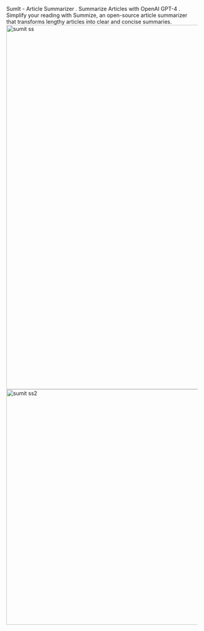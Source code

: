 SumIt - Article Summarizer 
. Summarize Articles with OpenAI GPT-4
. Simplify your reading with Summize, an open-source article summarizer that transforms lengthy articles into clear and concise summaries. 
<img width="959" alt="sumit ss" src="https://github.com/AyushAgarwal15/SumIt/assets/102687235/75c1c7f1-4266-4d87-8801-e8225557628c">
<img width="620" alt="sumit ss2" src="https://github.com/AyushAgarwal15/SumIt/assets/102687235/bf0b3dcf-68cc-4393-961f-9ba98bc9d65a">
